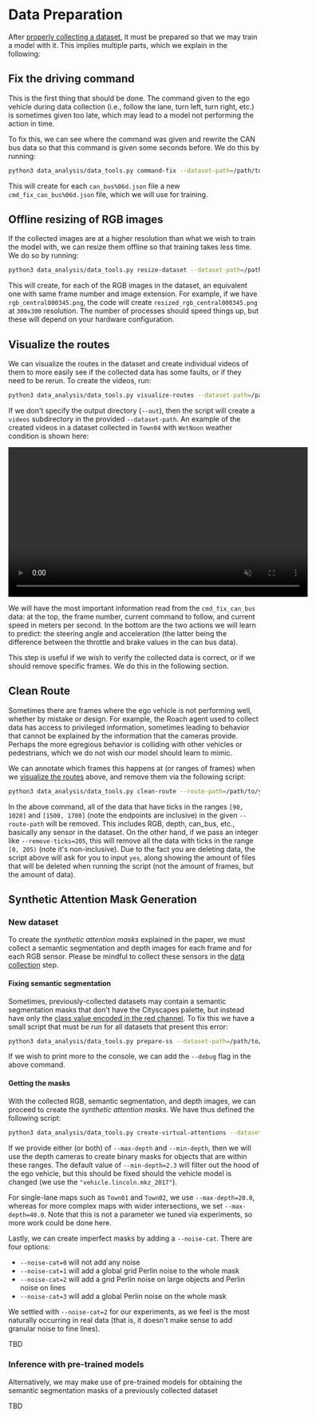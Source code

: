 # Data Preparation

After [properly collecting a dataset](./data_collection.md), it must be prepared so that we may train a model with it. This implies multiple parts, which we explain in the following:

## Fix the driving command

This is the first thing that should be done. The command given to the ego vehicle during data collection (i.e., follow the lane, turn left, turn right, etc.) is sometimes given too late, which may lead to a model not performing the action in time. 

To fix this, we can see where the command was given and rewrite the CAN bus data so that this command is given some seconds before. We do this by running:

```bash
python3 data_analysis/data_tools.py command-fix --dataset-path=/path/to/your/dataset
```

This will create for each `can_bus%06d.json` file a new `cmd_fix_can_bus%06d.json` file, which we will use for training.

## Offline resizing of RGB images

If the collected images are at a higher resolution than what we wish to train the model with, we can resize them offline so that training takes less time. We do so by running:

```bash
python3 data_analysis/data_tools.py resize-dataset --dataset-path=/path/to/your/dataset --res=300x300 --img-ext=png --processes-per-cpu=4
```

This will create, for each of the RGB images in the dataset, an equivalent one with same frame number and image extension. For example, if we have `rgb_central000345.png`, the code will create `resized_rgb_central000345.png` at `300x300` resolution. The number of processes should speed things up, but these will depend on your hardware configuration.

## Visualize the routes

We can visualize the routes in the dataset and create individual videos of them to more easily see if the collected data has some faults, or if they need to be rerun. To create the videos, run:

```bash
python3 data_analysis/data_tools.py visualize-routes --dataset-path=/path/to/your/dataset --fps=20 --camera-name=resized_rgb --processes-per-cpu=1
```

If we don't specify the output directory (`--out`), then the script will create a `videos` subdirectory in the provided `--dataset-path`. An example of the created videos in a dataset collected in `Town04` with `WetNoon` weather condition is shown here:

<div align="center">
<video width="600" controls autoplay loop muted markdown="1">
    <source src="Town04_WetNoon_route00011_faster.mp4" type="video/mp4">
</video>
</div>

We will have the most important information read from the `cmd_fix_can_bus` data: at the top, the frame number, current command to follow, and current speed in meters per second. In the bottom are the two actions we will learn to predict: the steering angle and acceleration (the latter being the difference between the throttle and brake values in the can bus data). 

This step is useful if we wish to verify the collected data is correct, or if we should remove specific frames. We do this in the following section.

## Clean Route

Sometimes there are frames where the ego vehicle is not performing well, whether by mistake or design. For example, the Roach agent used to collect data has access to privileged information, sometimes leading to behavior that cannot be explained by the information that the cameras provide. Perhaps the more egregious behavior is colliding with other vehicles or pedestrians, which we do not wish our model should learn to mimic.

We can annotate which frames this happens at (or ranges of frames) when we [visualize the routes](#visualize-the-routes) above, and remove them via the following script:

```bash
python3 data_analysis/data_tools.py clean-route --route-path=/path/to/your/dataset/route --remove-ticks=90-1020,1500-1700
```

In the above command, all of the data that have ticks in the ranges `[90, 1020]` and `[1500, 1700]` (note the endpoints are inclusive) in the given `--route-path` will be removed. This includes RGB, depth, can_bus, etc., basically any sensor in the dataset. On the other hand, if we pass an integer like `--remove-ticks=205`, this will remove all the data with ticks in the range `[0, 205)` (note it's non-inclusive). Due to the fact you are deleting data, the script above will ask for you to input `yes`, along showing the amount of files that will be deleted when running the script (not the amount of frames, but the amount of data).

## Synthetic Attention Mask Generation

### New dataset

To create the *synthetic attention masks* explained in the paper, we must collect a semantic segmentation and depth images for each frame and for each RGB sensor. Please be mindful to collect these sensors in the [data collection](./data_collection.md) step. 

#### Fixing semantic segmentation

Sometimes, previously-collected datasets may contain a semantic segmentation masks that don't have the Cityscapes palette, but instead have only the [class value encoded in the red channel](https://carla.readthedocs.io/en/0.9.13/ref_sensors/#semantic-segmentation-camera). To fix this we have a small script that must be run for all datasets that present this error:


```bash
python3 data_analysis/data_tools.py prepare-ss --dataset-path=/path/to/your/dataset --processes-per-cpu=4
```

If we wish to print more to the console, we can add the `--debug` flag in the above command.

#### Getting the masks

With the collected RGB, semantic segmentation, and depth images, we can proceed to create the *synthetic attention masks*. We have thus defined the following script:

```bash
python3 data_analysis/data_tools.py create-virtual-attentions --dataset-path=/path/to/your/dataset --max-depth=20.0 --min-depth=2.3 --processes-per-cpu=4
```

If we provide either (or both) of `--max-depth` and `--min-depth`, then we will use the depth cameras to create binary masks for objects that are within these ranges. The default value of `--min-depth=2.3` will filter out the hood of the ego vehicle, but this should be fixed should the vehicle model is changed (we use the `"vehicle.lincoln.mkz_2017"`). 

For single-lane maps such as `Town01` and `Town02`, we use `--max-depth=20.0`, whereas for more complex maps with wider intersections, we set `--max-depth=40.0`. Note that this is not a parameter we tuned via experiments, so more work could be done here.

Lastly, we can create imperfect masks by adding a `--noise-cat`. There are four options: 
 * `--noise-cat=0` will not add any noise 
 * `--noise-cat=1` will add a global grid Perlin noise to the whole mask
 * `--noise-cat=2` will add a grid Perlin noise on large objects and Perlin noise on lines
 * `--noise-cat=3` will add a global Perlin noise on the whole mask

We settled with `--noise-cat=2` for our experiments, as we feel is the most naturally occurring in real data (that is, it doesn't make sense to add granular noise to fine lines). 
 
TBD

### Inference with pre-trained models

Alternatively, we may make use of pre-trained models for obtaining the semantic segmentation masks of a previously collected dataset

TBD
